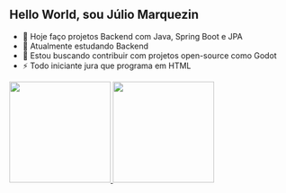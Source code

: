 ## Hello World, sou Júlio Marquezin

- 🔭 Hoje faço projetos Backend com Java, Spring Boot e JPA
- 🌱 Atualmente estudando Backend
- 👯 Estou buscando contribuir com projetos open-source como Godot
- ⚡ Todo iniciante jura que programa em HTML

<div>
  <a href="https://github.com/JulioMarquezin">
  <img height="180em" src="https://github-readme-stats.vercel.app/api?username=julio-marquezin&show_icons=true&theme=dracula&include_all_commits=true&count_private=true"/>
  <img height="180em" src="https://github-readme-stats.vercel.app/api/top-langs/?username=julio-marquezin&layout=compact&langs_count=16&theme=dracula"/>
</div>
